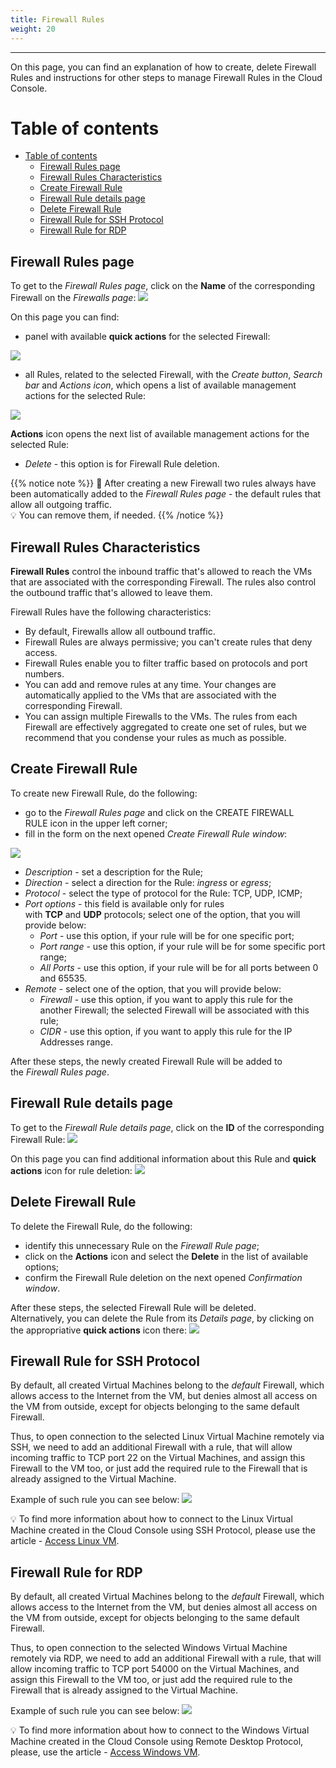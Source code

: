 ```yaml
---
title: Firewall Rules
weight: 20
---
```

___
On this page, you can find an explanation of how to create, delete Firewall Rules and instructions for other steps to manage Firewall Rules in the Cloud Console.

# Table of contents
- [Table of contents](#table-of-contents)
  - [Firewall Rules page](#firewall-rules-page)
  - [Firewall Rules Characteristics](#firewall-rules-characteristics)
  - [Create Firewall Rule](#create-firewall-rule)
  - [Firewall Rule details page](#firewall-rule-details-page)
  - [Delete Firewall Rule](#delete-firewall-rule)
  - [Firewall Rule for SSH Protocol](#firewall-rule-for-ssh-protocol)
  - [Firewall Rule for RDP](#firewall-rule-for-rdp)

## Firewall Rules page
To get to the *Firewall Rules page*, click on the **Name** of the corresponding Firewall on the *Firewalls page*:
![](../../../assets/images/fw/5.png?classes=border,shadow) 

On this page you can find:
- panel with available **quick actions** for the selected Firewall:

![](../../../assets/images/fw/16.png?width=30pc&classes=border,shadow)

- all Rules, related to the selected Firewall, with the *Create button*, *Search bar* and *Actions icon*, which opens a list of available management actions for the selected Rule:

![](../../../assets/images/fw/4.png?classes=border,shadow)  

**Actions** icon opens the next list of available management actions for the selected Rule:
- *Delete* - this option is for Firewall Rule deletion.

{{% notice note %}}
📌 After creating a new Firewall two rules always have been automatically added to the *Firewall Rules page* - the default rules that allow all outgoing traffic.   
💡 You can remove them, if needed.
{{% /notice %}}

## Firewall Rules Characteristics 
**Firewall Rules** control the inbound traffic that's allowed to reach the VMs that are associated with the corresponding Firewall. The rules also control the outbound traffic that's allowed to leave them.

Firewall Rules have the following characteristics:
- By default, Firewalls allow all outbound traffic.
- Firewall Rules are always permissive; you can't create rules that deny access.
- Firewall Rules enable you to filter traffic based on protocols and port numbers.
- You can add and remove rules at any time. Your changes are automatically applied to the VMs that are associated with the corresponding Firewall.
- You can assign multiple Firewalls to the VMs. The rules from each Firewall are effectively aggregated to create one set of rules, but we recommend that you condense your rules as much as possible.

## Create Firewall Rule
To create new Firewall Rule, do the following:
- go to the *Firewall Rules page* and click on the CREATE FIREWALL RULE icon in the upper left corner;
- fill in the form on the next opened *Create Firewall Rule window*:

![](../../../assets/images/fw/17.png?width=35pc&classes=border,shadow) 
  - *Description* - set a description for the Rule;
  - *Direction* - select a direction for the Rule: *ingress* or *egress*;
  - *Protocol* - select the type of protocol for the Rule: TCP, UDP, ICMP;
  - *Port options* - this field is available only for rules with **TCP** and **UDP** protocols; select one of the option, that you will provide below: 
    - *Port* - use this option, if your rule will be for one specific port;
    - *Port range* - use this option, if your rule will be for some specific port range;
    - *All Ports* - use this option, if your rule will be for all ports between 0 and 65535.
  - *Remote* - select one of the option, that you will provide below:  
    - *Firewall* - use this option, if you want to apply this rule for the another Firewall; the selected Firewall will be associated with this rule;
    - *CIDR* - use this option, if you want to apply this rule for the IP Addresses range.

After these steps, the newly created Firewall Rule will be added to the *Firewall Rules page*.

## Firewall Rule details page
To get to the *Firewall Rule details page*, click on the **ID** of the corresponding Firewall Rule:
![](../../../assets/images/fw/6.png?classes=border,shadow) 

On this page you can find additional information about this Rule and **quick actions** icon for rule deletion:
![](../../../assets/images/fw/8.png?width=35pc&classes=border,shadow)

## Delete Firewall Rule
To delete the Firewall Rule, do the following:
- identify this unnecessary Rule on the *Firewall Rule page*;
- click on the **Actions** icon and select the **Delete** in the list of available options;
- confirm the Firewall Rule deletion on the next opened *Confirmation window*.

After these steps, the selected Firewall Rule will be deleted.  
Alternatively, you can delete the Rule from its *Details page*, by clicking on the appropriative **quick actions** icon there:
![](../../../assets/images/fw/8.png?width=35pc&classes=border,shadow)

## Firewall Rule for SSH Protocol
By default, all created Virtual Machines belong to the *default* Firewall, which allows access to the Internet from the VM, but denies almost all access on the VM from outside, except for objects belonging to the same default Firewall.  

Thus, to open connection to the selected Linux Virtual Machine remotely via SSH, we need to add an additional Firewall with a rule, that will allow incoming traffic to TCP port 22 on the Virtual Machines, and assign this Firewall to the VM too, or just add the required rule to the Firewall that is already assigned to the Virtual Machine. 

Example of such rule you can see below:
![](../../../assets/images/fw/17.png?width=35pc&classes=border,shadow)

💡 To find more information about how to connect to the Linux Virtual Machine created in the Cloud Console using SSH Protocol, please use the article - [Access Linux VM](https://docs.ventuscloud.eu/products/compute/connect-linux-vm/).

## Firewall Rule for RDP
By default, all created Virtual Machines belong to the *default* Firewall, which allows access to the Internet from the VM, but denies almost all access on the VM from outside, except for objects belonging to the same default Firewall.  

Thus, to open connection to the selected Windows Virtual Machine remotely via RDP, we need to add an additional Firewall with a rule, that will allow incoming traffic to TCP port 54000 on the Virtual Machines, and assign this Firewall to the VM too, or just add the required rule to the Firewall that is already assigned to the Virtual Machine. 

Example of such rule you can see below:
![](../../../assets/images/fw/18.png?width=35pc&classes=border,shadow) 

💡 To find more information about how to connect to the Windows Virtual Machine created in the Cloud Console using Remote Desktop Protocol, please, use the article - [Access Windows VM](https://docs.ventuscloud.eu/products/compute/connect-windows-vm/).